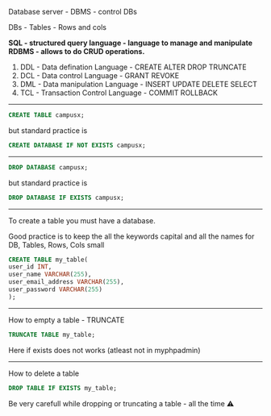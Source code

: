 Database server - DBMS - control DBs

DBs - Tables - Rows and cols

**SQL - structured query language - language to manage and manipulate RDBMS - allows to do CRUD operations.** 

1. DDL - Data defination Language - CREATE ALTER DROP TRUNCATE
2. DCL - Data control Language - GRANT REVOKE
3. DML - Data manipulation Language - INSERT UPDATE DELETE SELECT
4. TCL - Transaction Control Language - COMMIT ROLLBACK

---



```sql
CREATE TABLE campusx;
```

 but standard practice is 

```sql
CREATE DATABASE IF NOT EXISTS campusx;
```

---



```sql
DROP DATABASE campusx;
```

but standard practice is

```sql
DROP DATABASE IF EXISTS campusx;
```


---

To create a table you must have a database.

Good practice is to keep the all the keywords capital and all the names for DB, Tables, Rows, Cols small

```sql
CREATE TABLE my_table(
user_id INT,
user_name VARCHAR(255),
user_email_address VARCHAR(255),
user_password VARCHAR(255)
);
```

---

How to empty a table - TRUNCATE

```sql
TRUNCATE TABLE my_table;
```

Here if exists does not works (atleast not in myphpadmin)

---

How to delete a table 

```sql
DROP TABLE IF EXISTS my_table;
```

Be very carefull while dropping or truncating a table - all the time ⚠
